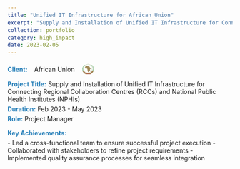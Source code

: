 ```yaml
---
title: "Unified IT Infrastructure for African Union"
excerpt: "Supply and Installation of Unified IT Infrastructure for Connecting RCCs and NPHIs"
collection: portfolio
category: high_impact
date: 2023-02-05 
---
```


<div style="display: flex; align-items: center; gap: 15px; margin-bottom: 10px;">
    <div style="color:#2980b9; font-weight: bold;">Client:</div> 
    African Union
    <img src="/images/logos/au.png" alt="African Union Logo" style="width: 30px; height: 30px; border-radius: 50%; object-fit: cover;">
</div>

<div style="margin-bottom: 5px;">
    <span style="color:#2980b9; font-weight: bold;">Project Title:</span> Supply and Installation of Unified IT Infrastructure for Connecting Regional Collaboration Centres (RCCs) and National Public Health Institutes (NPHIs)
</div>

<div style="margin-bottom: 5px;">
    <span style="color:#2980b9; font-weight: bold;">Duration:</span> Feb 2023 - May 2023
</div>

<div style="margin-bottom: 15px;">
    <span style="color:#2980b9; font-weight: bold;">Role:</span> Project Manager
</div>

<div style="color:#2980b9; font-weight: bold; margin-bottom: 5px;">Key Achievements:</div>
- Led a cross-functional team to ensure successful project execution
- Collaborated with stakeholders to refine project requirements
- Implemented quality assurance processes for seamless integration
